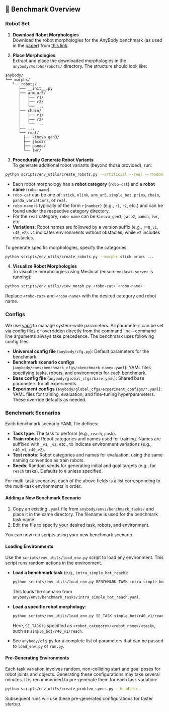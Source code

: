 
## 🧪 Benchmark Overview

### Robot Set

1. **Download Robot Morphologies**  
  Download the robot morphologies for the AnyBody benchmark (as used in the [paper](http://arxiv.org/abs/2505.14986)) from [this link](https://drive.google.com/file/d/1k59bLm51ZbxWC1tG5MG0OFndWgGV49IS/view?usp=sharing).

2. **Place Morphologies**  
  Extract and place the downloaded morphologies in the `anybody/morphs/robots/` directory. The structure should look like:

  ```
  anybody/
  └── morphs/
     └── robots/
        ├── __init__.py
        ├── arm_ur5/
        │   ├── r1/
        │   ├── r2/
        │   └── ...
        ├── chain/
        │   ├── r1/
        │   ├── r2/
        │   └── ...
        ├── ...
        └── real/
          ├── kinova_gen3/
          ├── jaco2/
          ├── panda/
          └── lwr/
  ```

3. **Procedurally Generate Robot Variants**  
  To generate additional robot variants (beyond those provided), run:

  ```bash
  python scripts/env_utils/create_robots.py --artificial --real --randomized
  ```

  - Each robot morphology has a **robot category** (`robo-cat`) and a **robot name** (`robo-name`).
  - `robo-cat` can be one of: `stick`, `nlink`, `arm_ur5`, `simple_bot`, `prims`, `chain`, `panda_variations`, or `real`.
  - `robo-name` is typically of the form `r{number}` (e.g., `r1`, `r2`, etc.) and can be found under the respective category directory.
  - For the `real` category, `robo-name` can be `kinova_gen3`, `jaco2`, `panda`, `lwr`, etc.
  - **Variations**: Robot names are followed by a version suffix (e.g., `r40_v1`, `r40_v2`). `v1` indicates environments without obstacles, while `v2` includes obstacles.

  To generate specific morphologies, specify the categories:

  ```bash
  python scripts/env_utils/create_robots.py --morphs stick prims ...
  ```

4. **Visualize Robot Morphologies**  
  To visualize morphologies using Meshcat (ensure `meshcat-server` is running):

  ```bash
  python scripts/env_utils/view_morph.py <robo-cat> <robo-name>
  ```

  Replace `<robo-cat>` and `<robo-name>` with the desired category and robot name.


  ### Configs

  We use [yacs](https://github.com/rbgirshick/yacs) to manage system-wide parameters. All parameters can be set via config files or overridden directly from the command line—command line arguments always take precedence.
  The benchmark uses following config files:

  - **Universal config file** (`anybody/cfg.py`): Default parameters for the benchmark.
  - **Benchmark scenario configs** (`anybody/envs/benchmark_cfgs/<benchmark-name>.yaml`): YAML files specifying tasks, robots, and environments for each benchmark.
  - **Base config file** (`anybody/global_cfgs/base.yaml`): Shared base parameters for all experiments.
  - **Experiment configs** (`anybody/global_cfgs/experiment_configs/*.yaml`): YAML files for training, evaluation, and fine-tuning hyperparameters. These override defaults as needed.

  ### Benchmark Scenarios

  Each benchmark scenario YAML file defines:

  - **Task type**: The task to perform (e.g., `reach`, `push`).
  - **Train robots**: Robot categories and names used for training. Names are suffixed with `_v1`, `_v2`, etc., to indicate environment variations (e.g., `r40_v1`, `r40_v2`).
  - **Test robots**: Robot categories and names for evaluation, using the same naming convention as train robots.
  - **Seeds**: Random seeds for generating initial and goal targets (e.g., for `reach` tasks). Defaults to `0` unless specified.

  For multi-task scenarios, each of the above fields is a list corresponding to the multi-task environments in order. 

  #### Adding a New Benchmark Scenario

  1. Copy an existing `.yaml` file from `anybody/envs/benchmark_tasks/` and place it in the same directory. The filename is used for the benchmark task name.
  2. Edit the file to specify your desired task, robots, and environment.

  You can now run scripts using your new benchmark scenario.

  #### Loading Environments

  Use the `scripts/env_utils/load_env.py` script to load any environment. This script runs random actions in the environment.

  - **Load a benchmark task** (e.g., `intra_simple_bot_reach`):

    ```bash
    python scripts/env_utils/load_env.py BENCHMARK_TASK intra_simple_bot_reach
    ```
    This loads the scenario from `anybody/envs/benchmark_tasks/intra_simple_bot_reach.yaml`.

  - **Load a specific robot morphology**:

    ```bash
    python scripts/env_utils/load_env.py SE_TASK simple_bot/r40_v1/reach
    ```
    Here, `SE_TASK` is specified as `<robot_category>/<robot_name>/<task>`, such as `simple_bot/r40_v1/reach`.

  - See `anybody/cfg.py` for a complete list of parameters that can be passed to `load_env.py` or `run.py`.

  #### Pre-Generating Environments

  Each task variation involves random, non-colliding start and goal poses for robot joints and objects. Generating these configurations may take several minutes. It is recommended to pre-generate them for each task variation:

  ```bash
  python scripts/env_utils/create_problem_specs.py --headless
  ```

  Subsequent runs will use these pre-generated configurations for faster startup.

